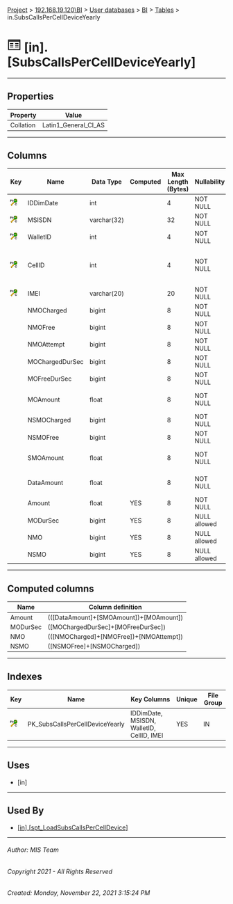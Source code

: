 #### 

[Project](../../../../index.md) > [192.168.19.120\\BI](../../../index.md) > [User databases](../../index.md) > [BI](../index.md) > [Tables](Tables.md) > in.SubsCallsPerCellDeviceYearly

# ![Tables](../../../../Images/Table32.png) [in].[SubsCallsPerCellDeviceYearly]

---

## <a name="#properties"></a>Properties

| Property | Value |
|---|---|
| Collation | Latin1_General_CI_AS |


---

## <a name="#columns"></a>Columns

| Key | Name | Data Type | Computed | Max Length (Bytes) | Nullability | Description |
|---|---|---|---|---|---|---|
| [![Cluster Primary Key PK_SubsCallsPerCellDeviceYearly: IDDimDate\MSISDN\WalletID\CellID\IMEI](../../../../Images/pkcluster.png)](#indexes) | IDDimDate | int |  | 4 | NOT NULL | _Date ID (see [fwk.DimDate](DimDate.md))_ |
| [![Cluster Primary Key PK_SubsCallsPerCellDeviceYearly: IDDimDate\MSISDN\WalletID\CellID\IMEI](../../../../Images/pkcluster.png)](#indexes) | MSISDN | varchar(32) |  | 32 | NOT NULL |  |
| [![Cluster Primary Key PK_SubsCallsPerCellDeviceYearly: IDDimDate\MSISDN\WalletID\CellID\IMEI](../../../../Images/pkcluster.png)](#indexes) | WalletID | int |  | 4 | NOT NULL | _Wallet ID (see [in.WalletTypes](WalletTypes.md))_ |
| [![Cluster Primary Key PK_SubsCallsPerCellDeviceYearly: IDDimDate\MSISDN\WalletID\CellID\IMEI](../../../../Images/pkcluster.png)](#indexes) | CellID | int |  | 4 | NOT NULL | _Phone IMEI (imported from msc from aproximated time of CDR)_ |
| [![Cluster Primary Key PK_SubsCallsPerCellDeviceYearly: IDDimDate\MSISDN\WalletID\CellID\IMEI](../../../../Images/pkcluster.png)](#indexes) | IMEI | varchar(20) |  | 20 | NOT NULL |  |
|  | NMOCharged | bigint |  | 8 | NOT NULL | _Number of MO charged calls_ |
|  | NMOFree | bigint |  | 8 | NOT NULL | _Number of MO free calls_ |
|  | NMOAttempt | bigint |  | 8 | NOT NULL | _Number of MO attempts calls_ |
|  | MOChargedDurSec | bigint |  | 8 | NOT NULL | _Duration of charged calls_ |
|  | MOFreeDurSec | bigint |  | 8 | NOT NULL | _Duration of free calls_ |
|  | MOAmount | float |  | 8 | NOT NULL | _Amount charged on MO calls_ |
|  | NSMOCharged | bigint |  | 8 | NOT NULL | _Number of MO charged sms_ |
|  | NSMOFree | bigint |  | 8 | NOT NULL | _Number of MO free sms_ |
|  | SMOAmount | float |  | 8 | NOT NULL | _Amount charged on MO sms_ |
|  | DataAmount | float |  | 8 | NOT NULL | _Amount charged on data_ |
|  | Amount | float | YES | 8 | NOT NULL |  |
|  | MODurSec | bigint | YES | 8 | NULL allowed | _Duration of MO calls_ |
|  | NMO | bigint | YES | 8 | NULL allowed |  |
|  | NSMO | bigint | YES | 8 | NULL allowed |  |


---

## <a name="#computedcolumns"></a>Computed columns

| Name | Column definition |
|---|---|
| Amount | (([DataAmount]+[SMOAmount])+[MOAmount]) |
| MODurSec | ([MOChargedDurSec]+[MOFreeDurSec]) |
| NMO | (([NMOCharged]+[NMOFree])+[NMOAttempt]) |
| NSMO | ([NSMOFree]+[NSMOCharged]) |


---

## <a name="#indexes"></a>Indexes

| Key | Name | Key Columns | Unique | File Group |
|---|---|---|---|---|
| [![Cluster Primary Key PK_SubsCallsPerCellDeviceYearly: IDDimDate\MSISDN\WalletID\CellID\IMEI](../../../../Images/pkcluster.png)](#indexes) | PK_SubsCallsPerCellDeviceYearly | IDDimDate, MSISDN, WalletID, CellID, IMEI | YES | IN |


---

## <a name="#uses"></a>Uses

* [in]


---

## <a name="#usedby"></a>Used By

* [[in].[spt_LoadSubsCallsPerCellDevice]](../Programmability/Stored_Procedures/spt_LoadSubsCallsPerCellDevice.md)


---

###### Author:  MIS Team

###### Copyright 2021 - All Rights Reserved

###### Created: Monday, November 22, 2021 3:15:24 PM

